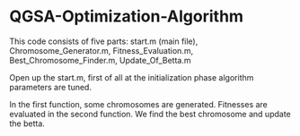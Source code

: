 # QGSA-Optimization-Algorithm

This code consists of five parts: start.m (main file), Chromosome_Generator.m, Fitness_Evaluation.m, Best_Chromosome_Finder.m, Update_Of_Betta.m

Open up the start.m, first of all at the initialization phase algorithm parameters are tuned.

In the first function, some chromosomes are generated.
Fitnesses are evaluated in the second function.
We find the best chromosome and update the betta.



